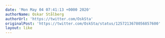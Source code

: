 ```yaml
---
date: 'Mon May 04 07:41:13 +0000 2020'
authorName: Oskar Stålberg
authorUrl: 'https://twitter.com/OskSta'
originalPost: 'https://twitter.com/OskSta/status/1257213678056857600'
layout: like
---
```

